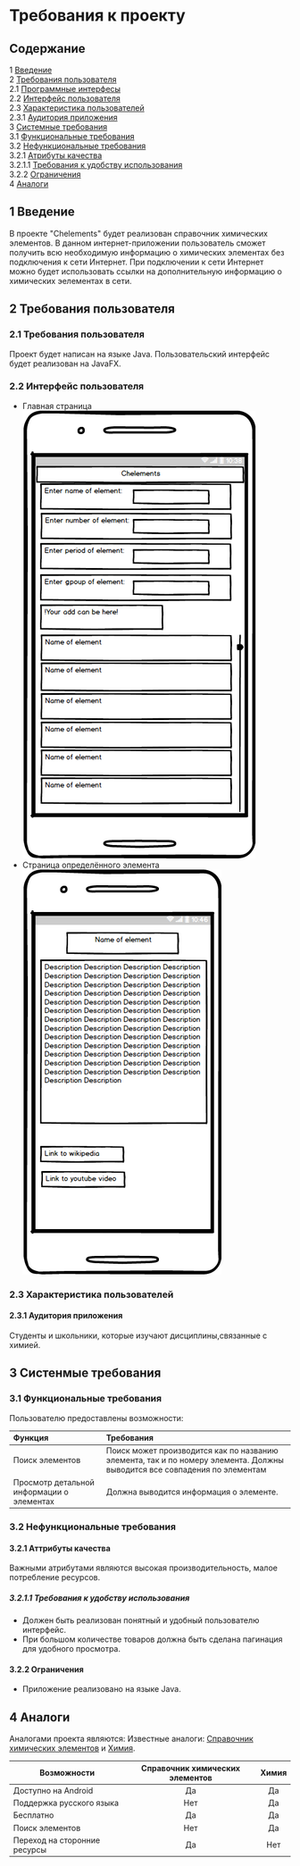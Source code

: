 # Требования к проекту

## Содержание
 
1 [Введение](#intro) <br>
2 [Требования пользователя](#user_requirements) <br>
2.1 [Программные интерфесы](#program_interfaces) <br>
2.2 [Интерфейс пользователя](#user_interface) <br>
2.3 [Характеристика пользователей](#charact_users) <br>
2.3.1 [Аудитория приложения](#audit_app) <br>
3 [Системные требования](#system_requirements) <br>
3.1 [Функциональные требования](#functional_requirements) <br>
3.2 [Нефункциональные требования](#nofunctional_requirements) <br>
3.2.1 [Атрибуты качества](#attr_quality) <br>
3.2.1.1 [Требования к удобству использования](#requir_convenience_usages) <br>
3.2.2 [Ограничения](#restrictions) <br>
4 [Аналоги](#analogs)


<a name="intro"/>

## 1 Введение 
В проекте "Chelements" будет реализован справочник химических элементов. В данном интернет-приложении пользователь сможет получить всю необходимую информацию о химических элементах без подключения к сети Интернет. При подключении к сети Интернет можно будет использовать ссылки на дополнительную информацию о химических эелементах в сети.

<a name="user_requirements"/>

## 2  Требования пользователя

<a name="program_interfaces"/>

### 2.1  Требования пользователя
Проект будет написан на языке Java. Пользовательский интерфейс будет реализован на JavaFX.

<a name="user_interface"/>

### 2.2 Интерфейс пользователя   
* Главная страница
![Главная страница](../Mockups/mockup_menu.png)
* Страница определённого элемента
![Страница определённого элемента](../Mockups/mockup_element.png) 
<a name="charact_users"/>

### 2.3 Характеристика пользователей

<a name="audit_app"/>

#### 2.3.1 Аудитория приложения
Студенты и школьники, которые изучают дисциплины,связанные с химией. 

<a name="system_requirements"/>

## 3 Систенмые требования

<a name="functional_requirements"/>

### 3.1 Функциональные требования
Пользователю предоставлены возможности:

| Функция | Требования | 
|:---|:---|
| Поиск элементов  | Поиск может производится как по названию элемента, так и по номеру элемента. Должны выводится все совпадения по элементам |
| Просмотр детальной информации о элементах| Должна выводится информация о элементе. |


<a name="nofunctional_requirements"/>

### 3.2 Нефункциональные требования

<a name="attr_quality"/>

#### 3.2.1 Аттрибуты качества
Важными атрибутами являются высокая производительность, малое потребление ресурсов.

<a name="requir_convenience_usages"/>

##### 3.2.1.1 Требования к удобству использования
* Должен быть реализован понятный и удобный пользователю интерфейс.
* При большом количестве товаров должна быть сделана пагинация для удобного просмотра.


<a name="restrictions"/>

#### 3.2.2 Ограничения
* Приложение реализовано на языке Java.

## 4 Аналоги
Аналогами проекта являются:  Известные аналоги: [Справочник химических элементов](https://play.google.com/store/apps/details?id=com.apssinfo.spravochnikkhimicheskieelementy&hl=eu) и [Химия](https://play.google.com/store/apps/details?id=com.studyapps.chemru&hl=ru).  

 Возможности |Справочник химических элементов| Химия
--- | :-: | :-: 
Доступно на Android |Да|Да
Поддержка русского языка | Нет|Да
Бесплатно |Да|Да
Поиск элементов | Нет|Да
Переход на сторонние ресурсы |Да|Нет

